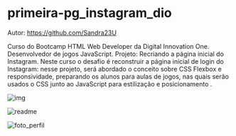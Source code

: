 # primeira-pg_instagram_dio

Autor: https://github.com/Sandra23U 

Curso do Bootcamp HTML Web Developer da Digital Innovation One.
Desenvolvedor de jogos JavaScript.
Projeto: Recriando a página inicial do Instagram. Neste curso o desafio é reconstruir a página inicial de login do Instagram: nesse projeto, será abordado o conceito sobre CSS Flexbox e responsividade, preparando os alunos para aulas de jogos, nas quais serão usados ​​o CSS junto ao JavaScript para estilização e posicionamento .


![img](https://user-images.githubusercontent.com/66983974/118143889-351ce900-b3e2-11eb-86df-437c1db3ac73.png)

![readme](https://user-images.githubusercontent.com/66983974/118144177-875e0a00-b3e2-11eb-8cff-baf055693468.png)


![foto_perfil](https://user-images.githubusercontent.com/66983974/118144585-005d6180-b3e3-11eb-998c-c05f25484140.jpg)

